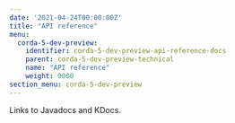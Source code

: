 ```yaml
---
date: '2021-04-24T00:00:00Z'
title: "API reference"
menu:
  corda-5-dev-preview:
    identifier: corda-5-dev-preview-api-reference-docs
    parent: corda-5-dev-preview-technical
    name: "API reference"
    weight: 9000
section_menu: corda-5-dev-preview
---
```


Links to Javadocs and KDocs.
